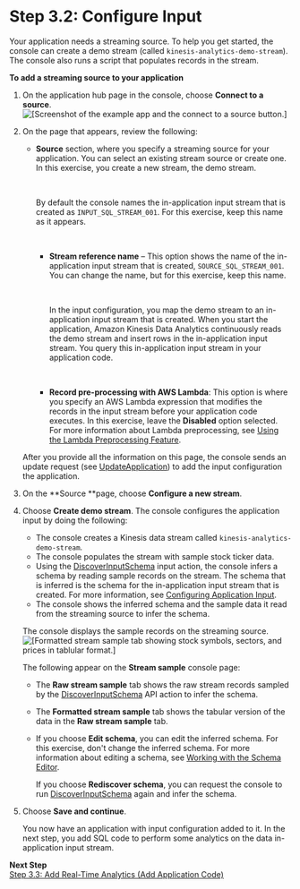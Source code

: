 # Step 3\.2: Configure Input<a name="get-started-configure-input"></a>

Your application needs a streaming source\. To help you get started, the console can create a demo stream \(called `kinesis-analytics-demo-stream`\)\. The console also runs a script that populates records in the stream\.

**To add a streaming source to your application**

1. On the application hub page in the console, choose **Connect to a source**\.  
![\[Screenshot of the example app and the connect to a source button.\]](http://docs.aws.amazon.com/kinesisanalytics/latest/dev/images/gs-v2-20.png)

1. On the page that appears, review the following:
   + **Source** section, where you specify a streaming source for your application\. You can select an existing stream source or create one\. In this exercise, you create a new stream, the demo stream\. 

      

     By default the console names the in\-application input stream that is created as `INPUT_SQL_STREAM_001`\. For this exercise, keep this name as it appears\.

      
     + **Stream reference name** – This option shows the name of the in\-application input stream that is created, `SOURCE_SQL_STREAM_001`\. You can change the name, but for this exercise, keep this name\.

        

       In the input configuration, you map the demo stream to an in\-application input stream that is created\. When you start the application, Amazon Kinesis Data Analytics continuously reads the demo stream and insert rows in the in\-application input stream\. You query this in\-application input stream in your application code\. 

        
     + **Record pre\-processing with AWS Lambda**: This option is where you specify an AWS Lambda expression that modifies the records in the input stream before your application code executes\. In this exercise, leave the **Disabled** option selected\. For more information about Lambda preprocessing, see [Using the Lambda Preprocessing Feature](lambda-preprocessing.md)\.

   After you provide all the information on this page, the console sends an update request \(see [UpdateApplication](API_UpdateApplication.md)\) to add the input configuration the application\. 

1. On the **Source **page, choose **Configure a new stream**\.

1. Choose **Create demo stream**\. The console configures the application input by doing the following:
   + The console creates a Kinesis data stream called `kinesis-analytics-demo-stream`\. 
   + The console populates the stream with sample stock ticker data\.
   + Using the [DiscoverInputSchema](API_DiscoverInputSchema.md) input action, the console infers a schema by reading sample records on the stream\. The schema that is inferred is the schema for the in\-application input stream that is created\. For more information, see [Configuring Application Input](how-it-works-input.md)\.
   + The console shows the inferred schema and the sample data it read from the streaming source to infer the schema\.

   The console displays the sample records on the streaming source\.  
![\[Formatted stream sample tab showing stock symbols, sectors, and prices in tablular format.\]](http://docs.aws.amazon.com/kinesisanalytics/latest/dev/images/gs-v2-30.png)

   The following appear on the **Stream sample** console page:
   + The **Raw stream sample** tab shows the raw stream records sampled by the [DiscoverInputSchema](API_DiscoverInputSchema.md) API action to infer the schema\.
   + The **Formatted stream sample** tab shows the tabular version of the data in the **Raw stream sample** tab\.
   + If you choose **Edit schema**, you can edit the inferred schema\. For this exercise, don't change the inferred schema\. For more information about editing a schema, see [Working with the Schema Editor](console-summary-edit-schema.md)\.

     If you choose **Rediscover schema**, you can request the console to run [DiscoverInputSchema](API_DiscoverInputSchema.md) again and infer the schema\. 

1. Choose **Save and continue**\.

   You now have an application with input configuration added to it\. In the next step, you add SQL code to perform some analytics on the data in\-application input stream\.

**Next Step**  
[Step 3\.3: Add Real\-Time Analytics \(Add Application Code\)](get-started-add-realtime-analytics.md)